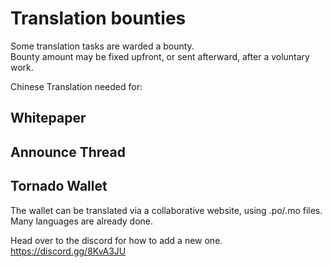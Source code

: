 # Translation bounties

Some translation tasks are warded a bounty.  
Bounty amount may be fixed upfront, or sent afterward, after a voluntary work.

Chinese Translation needed for:

## Whitepaper

## Announce Thread

## Tornado Wallet

The wallet can be translated via a collaborative website, using .po/.mo files.  
Many languages are already done.

Head over to the discord for how to add a new one.  
https://discord.gg/8KvA3JU
